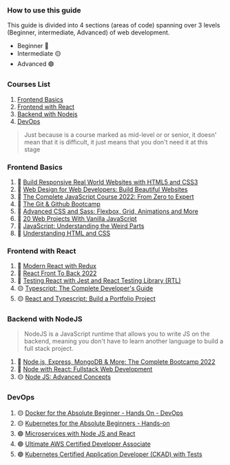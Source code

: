 ### How to use this guide

This guide is divided into 4 sections (areas of code) spanning over 3 levels (Beginner, intermediate, Advanced) of web development.

- Beginner 🔵
- Intermediate 🟡
- Advanced 🟣

### Courses List

1. [Frontend Basics](#frontend-basics)
2. [Frontend with React](#frontend-with-react)
3. [Backend with Nodejs](#backend-with-nodejs)
4. [DevOps](#devops)

> Just because is a course marked as mid-level or or senior, it doesn' mean that it is difficult, it just means that you don't need it at this stage

### Frontend Basics

1. 🔵 [Build Responsive Real World Websites with HTML5 and CSS3](https://www.udemy.com/course/design-and-develop-a-killer-website-with-html5-and-css3)
2. 🔵 [Web Design for Web Developers: Build Beautiful Websites](https://www.udemy.com/course/web-design-secrets/)
3. 🔵 [The Complete JavaScript Course 2022: From Zero to Expert](https://www.udemy.com/course/the-complete-javascript-course/)
4. 🔵 [The Git & Github Bootcamp](https://www.udemy.com/course/git-and-github-bootcamp/)
5. 🔵 [Advanced CSS and Sass: Flexbox, Grid, Animations and More](https://www.udemy.com/course/advanced-css-and-sass/)
6. 🔵 [20 Web Projects With Vanilla JavaScript](https://www.udemy.com/course/web-projects-with-vanilla-javascript/)
7. 🔵 [JavaScript: Understanding the Weird Parts](https://www.udemy.com/course/understand-javascript/)
8. 🔵 [Understanding HTML and CSS](https://www.udemy.com/course/understanding-html-and-css/)

### Frontend with React

1. 🔵 [Modern React with Redux](https://www.udemy.com/course/react-redux/)
2. 🔵 [React Front To Back 2022](https://www.udemy.com/course/react-front-to-back-2022/)
3. 🔵 [Testing React with Jest and React Testing Library (RTL)](https://www.udemy.com/course/react-testing-library/)
4. 🟡 [Typescript: The Complete Developer's Guide](https://www.udemy.com/course/typescript-the-complete-developers-guide)
5. 🟡 [React and Typescript: Build a Portfolio Project](https://www.udemy.com/course/react-and-typescript-build-a-portfolio-project/)

### Backend with NodeJS

> NodeJS is a JavaScript runtime that allows you to write JS on the backend, meaning you don't have to learn another language to build a full stack project.

1. 🔵 [Node.js, Express, MongoDB & More: The Complete Bootcamp 2022](https://www.udemy.com/course/nodejs-express-mongodb-bootcamp/)
2. 🔵 [Node with React: Fullstack Web Development](https://www.udemy.com/course/node-with-react-fullstack-web-development/)
3. 🟡 [Node JS: Advanced Concepts](https://www.udemy.com/course/advanced-node-for-developers/)

### DevOps

1. 🟡 [Docker for the Absolute Beginner - Hands On - DevOps](https://www.udemy.com/course/learn-docker/)
2. 🟡 [Kubernetes for the Absolute Beginners - Hands-on](https://www.udemy.com/course/learn-kubernetes/)
3. 🟣 [Microservices with Node JS and React](https://www.udemy.com/course/microservices-with-node-js-and-react/)
4. 🟣 [Ultimate AWS Certified Developer Associate](https://www.udemy.com/course/aws-certified-developer-associate-dva-c01/)
5. 🟣 [Kubernetes Certified Application Developer (CKAD) with Tests](https://www.udemy.com/course/certified-kubernetes-application-developer/)
